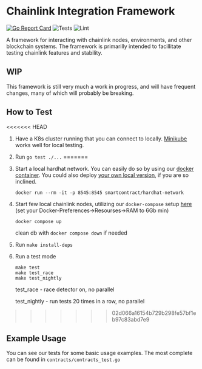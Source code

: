 # Chainlink Integration Framework

[![Go Report Card](https://goreportcard.com/badge/github.com/smartcontractkit/integrations-framework)](https://goreportcard.com/report/github.com/smartcontractkit/integrations-framework)
![Tests](https://github.com/smartcontractkit/integrations-framework/actions/workflows/test.yaml/badge.svg)
![Lint](https://github.com/smartcontractkit/integrations-framework/actions/workflows/lint.yaml/badge.svg)

A framework for interacting with chainlink nodes, environments, and other blockchain systems.
The framework is primarilly intended to facillitate testing chainlink features and stability.

## WIP

This framework is still very much a work in progress, and will have frequent changes, many of which will probably be
breaking.

## How to Test

<<<<<<< HEAD
1. Have a K8s cluster running that you can connect to locally. [Minikube](https://minikube.sigs.k8s.io/docs/)
   works well for local testing.
2. Run `go test ./...`
=======
1. Start a local hardhat network. You can easily do so by using our
 [docker container](https://hub.docker.com/r/smartcontract/hardhat-network). You could also deploy
 [your own local version](https://hardhat.org/hardhat-network/), if you are so inclined.
   ```
   docker run --rm -it -p 8545:8545 smartcontract/hardhat-network
   ```
2. Start few local chainlink nodes, utilizing our `docker-compose` setup
   [here](https://github.com/smartcontractkit/chainlink-node-compose)
   (set your Docker-Preferences->Resourses->RAM to 6Gb min)
   ```
   docker compose up
   ```
   clean db with `docker compose down` if needed
3. Run `make install-deps`
4. Run a test mode
    ```
    make test
    make test_race
    make test_nightly
    ```
   test_race - race detector on, no parallel
   
   test_nightly - run tests 20 times in a row, no parallel
>>>>>>> 02d066a16154b729b298fe57bf1eb97c83abd7e9

## Example Usage

You can see our tests for some basic usage examples. The most complete can be found in `contracts/contracts_test.go`
